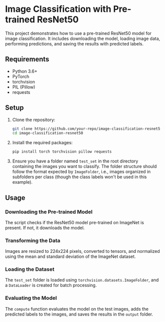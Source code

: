 # Image Classification with Pre-trained ResNet50

This project demonstrates how to use a pre-trained ResNet50 model for image classification. It includes downloading the model, loading image data, performing predictions, and saving the results with predicted labels.

## Requirements

- Python 3.6+
- PyTorch
- torchvision
- PIL (Pillow)
- requests

## Setup

1. Clone the repository:

    ```sh
    git clone https://github.com/your-repo/image-classification-resnet50.git
    cd image-classification-resnet50
    ```

2. Install the required packages:

    ```sh
    pip install torch torchvision pillow requests
    ```

3. Ensure you have a folder named `test_set` in the root directory containing the images you want to classify. The folder structure should follow the format expected by `ImageFolder`, i.e., images organized in subfolders per class (though the class labels won't be used in this example).

## Usage

### Downloading the Pre-trained Model

The script checks if the ResNet50 model pre-trained on ImageNet is present. If not, it downloads the model.

### Transforming the Data

Images are resized to 224x224 pixels, converted to tensors, and normalized using the mean and standard deviation of the ImageNet dataset.

### Loading the Dataset

The `test_set` folder is loaded using `torchvision.datasets.ImageFolder`, and a `DataLoader` is created for batch processing.

### Evaluating the Model

The `compute` function evaluates the model on the test images, adds the predicted labels to the images, and saves the results in the `output` folder.



